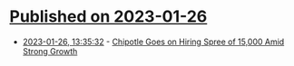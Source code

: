 # [Published on 2023-01-26](index.md)

* [2023-01-26, 13:35:32](https://news.ycombinator.com/item?id=34531421) - [Chipotle Goes on Hiring Spree of 15,000 Amid Strong Growth](https://www.bloomberg.com/news/articles/2023-01-26/chipotle-jobs-restaurant-chain-to-hire-15-000-employees)

